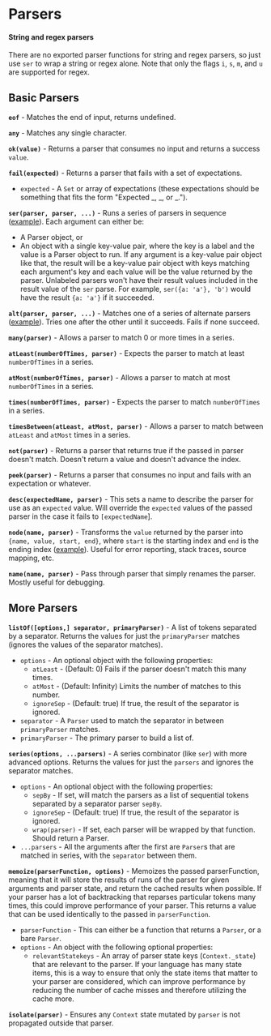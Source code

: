# Parsers

#### String and regex parsers

There are no exported parser functions for string and regex parsers, so just use `ser` to wrap a string or regex alone. Note that only the flags `i`, `s`, `m`, and `u` are supported for regex.

## Basic Parsers

**`eof`** - Matches the end of input, returns undefined.

**`any`** - Matches any single character.

**`ok(value)`** - Returns a parser that consumes no input and returns a success `value`.

**`fail(expected)`** - Returns a parser that fails with a set of expectations.

* `expected` - A `Set` or array of expectations (these expectations should be something that fits the form "Expected _, _, or _."). 

**`ser(parser, parser, ...)`** - Runs a series of parsers in sequence ([example](../docs/serDemo.md)). Each argument can either be:

* A Parser object, or
* An object with a single key-value pair, where the key is a label and the value is a Parser object to run. If any argument is a key-value pair object like that, the result will be a key-value pair object with keys matching each argument's key and each value will be the value returned by the parser. Unlabeled parsers won't have their result values included in the result value of the `ser` parse. For example, `ser({a: 'a'}, 'b')` would have the result `{a: 'a'}` if it succeeded.

**`alt(parser, parser, ...)`** - Matches one of a series of alternate parsers ([example](../docs/altDemo.md)). Tries one after the other until it succeeds. Fails if none succeed.

**`many(parser)`** - Allows a parser to match 0 or more times in a series.

**`atLeast(numberOfTimes, parser)`** - Expects the parser to match at least `numberOfTimes` in a series.

**`atMost(numberOfTimes, parser)`** - Allows a parser to match at most `numberOfTimes` in a series.

**`times(numberOfTimes, parser)`** - Expects the parser to match `numberOfTimes` in a series.

**`timesBetween(atLeast, atMost, parser)`** - Allows a parser to match between `atLeast` and `atMost` times in a series.

**`not(parser)`** - Returns a parser that returns true if the passed in parser doesn't match. Doesn't return a value and doesn't advance the index.

**`peek(parser)`** - Returns a parser that consumes no input and fails with an expectation or whatever.

**`desc(expectedName, parser)`** - This sets a name to describe the parser for use as an `expected` value. Will override the `expected` values of the passed parser in the case it fails to `[expectedName`].

**`node(name, parser)`** - Transforms the `value` returned by the parser into `{name, value, start, end}`, where `start` is the starting index and `end` is the ending index ([example](../docs/nodeDemo.md)). Useful for error reporting, stack traces, source mapping, etc. 

**`name(name, parser)`** - Pass through parser that simply renames the parser. Mostly useful for debugging.

## More Parsers

**`listOf([options,] separator, primaryParser)`** - A list of tokens separated by a separator. Returns the values for just the `primaryParser` matches (ignores the values of the separator matches).

* `options` - An optional object with the following properties:
  * `atLeast` - (Default: 0) Fails if the parser doesn't match this many times.
  * `atMost` - (Default: Infinity) Limits the number of matches to this number.
  * `ignoreSep` - (Default: true) If true, the result of the separator is ignored.
* `separator` - A `Parser` used to match the separator in between `primaryParser` matches.
* `primaryParser` - The primary parser to build a list of.

**`series(options, ...parsers)`** - A series combinator (like `ser`) with more advanced options. Returns the values for just the `parsers` and ignores the separator matches.

* `options` - An optional object with the following properties:
  * `sepBy` - If set, will match the parsers as a list of sequential tokens separated by a separator parser `sepBy`.
  * `ignoreSep` - (Default: true) If true, the result of the separator is ignored.
  * `wrap(parser)` - If set, each parser will be wrapped by that function. Should return a Parser.
* `...parsers` - All the arguments after the first are `Parser`s that are matched in series, with the `separator` between them.

**`memoize(parserFunction, options)`** - Memoizes the passed parserFunction, meaning that it will store the results of runs of the parser for given arguments and parser state, and return the cached results when possible. If your parser has a lot of backtracking that reparses particular tokens many times, this could improve performance of your parser. This returns a value that can be used identically to the passed in `parserFunction`.

* `parserFunction` - This can either be a function that returns a `Parser`, or a bare `Parser`. 
* `options` - An object with the following optional properties:
  * `relevantStatekeys` - An array of parser state keys (`Context._state`) that are relevant to the parser. If your language has many state items, this is a way to ensure that only the state items that matter to your parser are considered, which can improve performance by reducing the number of cache misses and therefore utilizing the cache more.

**`isolate(parser)`** - Ensures any `Context` state mutated by `parser` is not propagated outside that parser. 